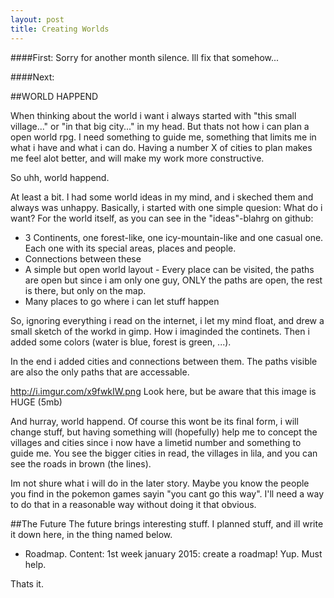 ```yaml
---
layout: post
title: Creating Worlds
---
```


####First: Sorry for another month silence. Ill fix that somehow...

####Next: 

##WORLD HAPPEND

When thinking about the world i want i always started with "this small village..." or "in that big city..." in my head.
But thats not how i can plan a open world rpg. I need  something to guide me, something that limits me in what i have and what i can do.
Having a number X of cities to plan makes me feel alot better, and will make my work more constructive.

So uhh, world happend.

At least a bit. I had some world ideas in my mind, and i skeched them and always was unhappy.
Basically, i started with one simple quesion: What do i want? For the world itself, as you can see in the "ideas"-blahrg on github:

* 3 Continents, one forest-like, one icy-mountain-like and one casual one. Each one with its special areas, places and people.
* Connections between these
* A simple but open world layout - Every place can be visited, the paths are open but since i am only one guy, ONLY the paths are open, the rest is there, but only on the map.
* Many places to go where i can let stuff happen

So, ignoring everything i read on the internet, i let my mind float, and drew a small sketch of the workd in gimp. How i imaginded the continets.
Then i added some colors (water is blue, forest is green, ...).

In the end i added cities and connections between them. The paths visible are also the only paths that are accessable.

http://i.imgur.com/x9fwkIW.png Look here, but be aware that this image is HUGE (5mb)

And hurray, world happend. Of course this wont be its final form, i will change stuff, but having something will (hopefully) help me to concept the villages and cities since i now have a limetid number and something to guide me.
You see the bigger cities in read, the villages in lila, and you can see the roads in brown (the lines). 

Im not shure what i will do in the later story. Maybe you know the people you find in the pokemon games sayin "you cant go this way".
I'll need a way to do that in a reasonable way without doing it that obvious. 

##The Future
The future brings interesting stuff. I planned stuff, and ill write it down here, in the thing named below.
* Roadmap. Content: 1st week january 2015: create a roadmap!
Yup. Must help.

Thats it. 
